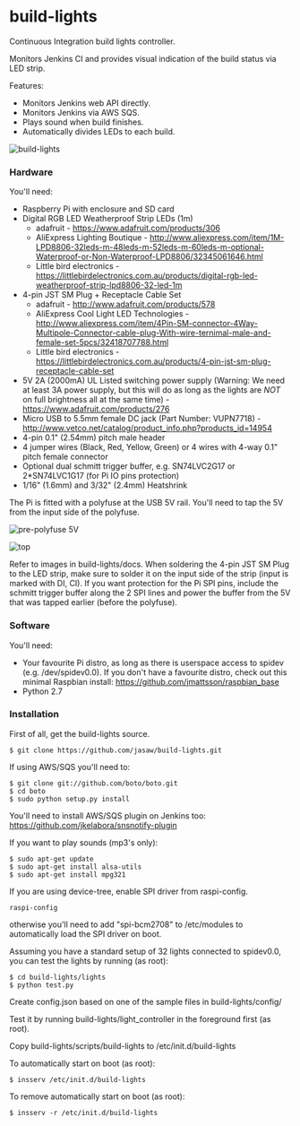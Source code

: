 build-lights
===========

Continuous Integration build lights controller.

Monitors Jenkins CI and provides visual indication of the build status via LED strip.

Features:
* Monitors Jenkins web API directly.
* Monitors Jenkins via AWS SQS.
* Plays sound when build finishes.
* Automatically divides LEDs to each build.

![build-lights](https://github.com/jasaw/build-lights/blob/master/docs/lights.jpg)


### Hardware

You'll need:
* Raspberry Pi with enclosure and SD card
* Digital RGB LED Weatherproof Strip LEDs (1m)
  * adafruit - https://www.adafruit.com/products/306
  * AliExpress Lighting Boutique - http://www.aliexpress.com/item/1M-LPD8806-32leds-m-48leds-m-52leds-m-60leds-m-optional-Waterproof-or-Non-Waterproof-LPD8806/32345061646.html
  * Little bird electronics - https://littlebirdelectronics.com.au/products/digital-rgb-led-weatherproof-strip-lpd8806-32-led-1m
* 4-pin JST SM Plug + Receptacle Cable Set
  * adafruit - http://www.adafruit.com/products/578
  * AliExpress Cool Light LED Technologies - http://www.aliexpress.com/item/4Pin-SM-connector-4Way-Multipole-Connector-cable-plug-With-wire-ternimal-male-and-female-set-5pcs/32418707788.html
  * Little bird electronics - https://littlebirdelectronics.com.au/products/4-pin-jst-sm-plug-receptacle-cable-set
* 5V 2A (2000mA) UL Listed switching power supply (Warning: We need at least 3A power supply, but this will do as long as the lights are *NOT* on full brightness all at the same time) - https://www.adafruit.com/products/276
* Micro USB to 5.5mm female DC jack (Part Number: VUPN7718) - http://www.vetco.net/catalog/product_info.php?products_id=14954
* 4-pin 0.1" (2.54mm) pitch male header
* 4 jumper wires (Black, Red, Yellow, Green) or 4 wires with 4-way 0.1" pitch female connector
* Optional dual schmitt trigger buffer, e.g. SN74LVC2G17 or 2*SN74LVC1G17 (for Pi IO pins protection)
* 1/16" (1.6mm) and 3/32" (2.4mm) Heatshrink

The Pi is fitted with a polyfuse at the USB 5V rail.
You'll need to tap the 5V from the input side of the polyfuse.

![pre-polyfuse 5V](https://github.com/jasaw/build-lights/blob/master/docs/bottom.jpg)

![top](https://github.com/jasaw/build-lights/blob/master/docs/top.jpg)

Refer to images in build-lights/docs.
When soldering the 4-pin JST SM Plug to the LED strip, make sure to solder it on the input side of the strip (input is marked with DI, CI).
If you want protection for the Pi SPI pins, include the schmitt trigger buffer along the 2 SPI lines and power the buffer from the 5V that was tapped earlier (before the polyfuse).



### Software

You'll need:
* Your favourite Pi distro, as long as there is userspace access to spidev (e.g. /dev/spidev0.0). If you don't have a favourite distro, check out this minimal Raspbian install: https://github.com/jmattsson/raspbian_base
* Python 2.7



### Installation

First of all, get the build-lights source.
```
$ git clone https://github.com/jasaw/build-lights.git
```

If using AWS/SQS you'll need to:
```
$ git clone git://github.com/boto/boto.git
$ cd boto
$ sudo python setup.py install
```
You'll need to install AWS/SQS plugin on Jenkins too:
https://github.com/jkelabora/snsnotify-plugin

If you want to play sounds (mp3's only):
```
$ sudo apt-get update
$ sudo apt-get install alsa-utils
$ sudo apt-get install mpg321
```

If you are using device-tree, enable SPI driver from raspi-config.
```
raspi-config
```

otherwise you'll need to add "spi-bcm2708" to /etc/modules to automatically load the SPI driver on boot.

Assuming you have a standard setup of 32 lights connected to spidev0.0, you can test the lights by running (as root):
```
$ cd build-lights/lights
$ python test.py
```

Create config.json based on one of the sample files in build-lights/config/

Test it by running build-lights/light_controller in the foreground first (as root).

Copy build-lights/scripts/build-lights to /etc/init.d/build-lights

To automatically start on boot (as root):
```
$ insserv /etc/init.d/build-lights
```

To remove automatically start on boot (as root):
```
$ insserv -r /etc/init.d/build-lights
```
